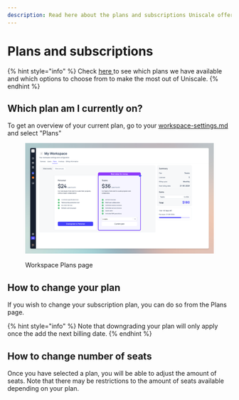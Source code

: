 ```yaml
---
description: Read here about the plans and subscriptions Uniscale offer
---
```


# Plans and subscriptions

{% hint style="info" %}
Check [here ](https://www.uniscale.com/pricing)to see which plans we have available and which options to choose from to make the most out of Uniscale.
{% endhint %}

## Which plan am I currently on?

To get an overview of your current plan, go to your [workspace-settings.md](../workspace-administration/manage-workspaces/workspace-settings.md "mention") and select "Plans"

<figure><img src="../.gitbook/assets/CleanShot 2024-03-25 at 17.15.55.png" alt=""><figcaption><p>Workspace Plans page</p></figcaption></figure>

## How to change your plan

If you wish to change your subscription plan, you can do so from the Plans page.

{% hint style="info" %}
Note that downgrading your plan will only apply once the add the next billing date.&#x20;
{% endhint %}



## How to change number of seats

Once you have selected a plan, you will be able to adjust the amount of seats. Note that there may be restrictions to the amount of seats available depending on your plan.&#x20;



